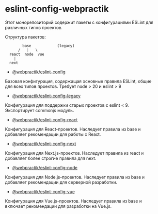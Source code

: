 # eslint-config-webpractik

Этот монорепозиторий содержит пакеты с конфигурациями ESLint для различных типов проектов.

Структура пакетов:

```text
        base            (legacy)
      /   |   \
  react  node  vue
    |
  next
```

- [@webpractik/eslint-config](packages/base/README.md)

Базовая конфигурация, содержащая основные правила ESLint, общие для всех типов проектов. Требует node > 20 и eslint > 9

- [@webpractik/eslint-config-legacy](packages/legacy/README.md)

Конфигурация для поддержки старых проектов с eslint < 9. Экспортирует commonjs модуль.

- [@webpractik/eslint-config-react](packages/react/README.md)

Конфигурация для React-проектов. Наследует правила из base и добавляет рекомендации для работы с React.

- [@webpractik/eslint-config-next](packages/next/README.md)

Конфигурация для Next.js-проектов. Наследует правила из react и добавляет более строгие правила для next.


- [@webpractik/eslint-config-node](packages/node/README.md)

Конфигурация для Node.js-проектов. Наследует правила из base и добавляет рекомендации для серверной разработки.

- [@webpractik/eslint-config-vue](packages/vue/README.md)

Конфигурация для Vue.js-проектов. Наследует правила из base и включает рекомендации для разработки на Vue.js.



